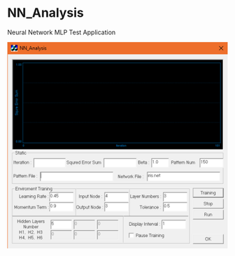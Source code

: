 # NN_Analysis
Neural Network MLP Test Application

![test application image](https://github.com/melchi45/NN_Analysis/blob/master/ann.png?raw=true)